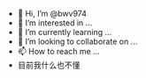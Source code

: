 - 👋 Hi, I’m @bwv974
- 👀 I’m interested in ...
- 🌱 I’m currently learning ...
- 💞️ I’m looking to collaborate on ...
- 📫 How to reach me ...
- 目前我什么也不懂
